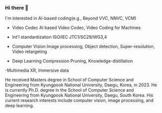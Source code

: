 ### Hi there 👋

I'm interested in AI-based coding(e.g., Beyond VVC, NNVC, VCM)

- Video Codec
AI based Video Codec, Video Coding for Machines

- Int'l standardization
ISO/IEC JTC1/SC29/WG3,4 

- Computer Vision
Image processing, Object detection, Super-resolution, Video retargeting

- Deep Learning Compression
Pruning, Knowledge-distillation

-Multimedia
XR, Immersive data

He received Masters degree in School of Computer Science and Engineering from Kyungpook National University, Daegu, Korea, in 2023. He is currently Ph.D. degree in the School of Computer Science and Engineering from Kyungpook National University, Daegu, South Korea. His current research interests include computer vision, image processing, and deep learning.
